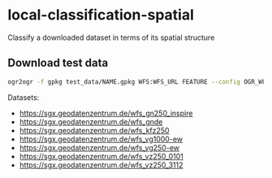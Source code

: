 # local-classification-spatial
Classify a downloaded dataset in terms of its spatial structure

## Download test data

```bash
ogr2ogr -f gpkg test_data/NAME.gpkg WFS:WFS_URL FEATURE --config OGR_WFS_PAGE_SIZE 1000
```

Datasets:

- https://sgx.geodatenzentrum.de/wfs_gn250_inspire
- https://sgx.geodatenzentrum.de/wfs_gnde
- https://sgx.geodatenzentrum.de/wfs_kfz250
- https://sgx.geodatenzentrum.de/wfs_vg1000-ew
- https://sgx.geodatenzentrum.de/wfs_vg250-ew
- https://sgx.geodatenzentrum.de/wfs_vz250_0101
- https://sgx.geodatenzentrum.de/wfs_vz250_3112

